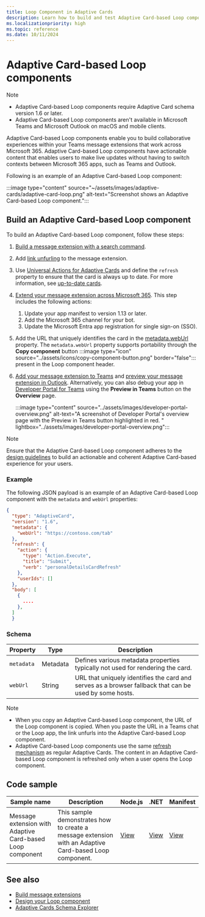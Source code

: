 ```yaml
---
title: Loop Component in Adaptive Cards
description: Learn how to build and test Adaptive Card-based Loop components for collaborative experiences within Microsoft Teams.
ms.localizationpriority: high
ms.topic: reference
ms.date: 10/11/2024
---
```


# Adaptive Card-based Loop components

> [!NOTE]
>
> * Adaptive Card-based Loop components require Adaptive Card schema version 1.6 or later.
> * Adaptive Card-based Loop components aren't available in Microsoft Teams and Microsoft Outlook on macOS and mobile clients.

Adaptive Card-based Loop components enable you to build collaborative experiences within your Teams message extensions that work across Microsoft 365. Adaptive Card-based Loop components have actionable content that enables users to make live updates without having to switch contexts between Microsoft 365 apps, such as Teams and Outlook.

Following is an example of an Adaptive Card-based Loop component:

:::image type="content" source="~/assets/images/adaptive-cards/adaptive-card-loop.png" alt-text="Screenshot shows an Adaptive Card-based Loop component.":::

## Build an Adaptive Card-based Loop component

To build an Adaptive Card-based Loop component, follow these steps:

1. [Build a message extension with a search command](../sbs-gs-msgext.yml).

1. Add [link unfurling](../messaging-extensions/how-to/link-unfurling.md) to the message extension.

1. Use [Universal Actions for Adaptive Cards](../task-modules-and-cards/cards/Universal-actions-for-adaptive-cards/Work-with-Universal-Actions-for-Adaptive-Cards.md) and define the `refresh` property to ensure that the card is always up to date. For more information, see [up-to-date cards](../task-modules-and-cards/cards/Universal-actions-for-adaptive-cards/Up-To-Date-Views.md).

1. [Extend your message extension across Microsoft 365](extend-m365-teams-message-extension.md). This step includes the following actions:
   1. Update your app manifest to version 1.13 or later.
   1. Add the Microsoft 365 channel for your bot.
   1. Update the Microsoft Entra app registration for single sign-on (SSO).

1. Add the URL that uniquely identifies the card in the [metadata.webUrl](https://adaptivecards.io/explorer/Metadata.html) property. The `metadata.webUrl` property supports portability through the **Copy component** button :::image type="icon" source="../assets/icons/copy-component-button.png" border="false"::: present in the Loop component header.

1. [Add your message extension to Teams](extend-m365-teams-message-extension.md#upload-your-custom-app-in-teams) and [preview your message extension in Outlook](extend-m365-teams-message-extension.md#preview-your-message-extension-in-outlook). Alternatively, you can also debug your app in [Developer Portal for Teams](../concepts/build-and-test/teams-developer-portal.md) using the **Preview in Teams** button on the **Overview** page.

   :::image type="content" source="../assets/images/developer-portal-overview.png" alt-text="A screenshot of Developer Portal's overview page with the Preview in Teams button highlighted in red. " lightbox="../assets/images/developer-portal-overview.png":::

> [!NOTE]
> Ensure that the Adaptive Card-based Loop component adheres to the [design guidelines](design-loop-components.md) to build an actionable and coherent Adaptive Card-based experience for your users.

### Example

The following JSON payload is an example of an Adaptive Card-based Loop component with the `metadata` and `webUrl` properties:

```json
{
  "type": "AdaptiveCard",
  "version": "1.6",
  "metadata": {
    "webUrl": "https://contoso.com/tab"
  },
  "refresh": {
    "action": {
      "type": "Action.Execute",
      "title": "Submit",
      "verb": "personalDetailsCardRefresh"
    },
    "userIds": []
  },
  "body": [
    {
      ....
    },
  ]
  }
```

### Schema

|Property|Type|Description|
|---|---|---|
| `metadata`| Metadata | Defines various metadata properties typically not used for rendering the card. |
| `webUrl` | String | URL that uniquely identifies the card and serves as a browser fallback that can be used by some hosts. |

> [!NOTE]
>
> * When you copy an Adaptive Card-based Loop component, the URL of the Loop component is copied. When you paste the URL in a Teams chat or the Loop app, the link unfurls into the Adaptive Card-based Loop component.
> * Adaptive Card-based Loop components use the same [refresh mechanism](/adaptive-cards/authoring-cards/universal-action-model#refresh-mechanism) as regular Adaptive Cards. The content in an Adaptive Card-based Loop component is refreshed only when a user opens the Loop component.

## Code sample

|**Sample name** | **Description** | **Node.js** | **.NET** | **Manifest** |
|----------------|-----------------|--------------|--------------|--------------|
| Message extension with Adaptive Card-based Loop component | This sample demonstrates how to create a message extension with an Adaptive Card-based Loop component.|[View](https://github.com/OfficeDev/Microsoft-Teams-Samples/tree/main/samples/msgext-unfurling-ac-loop-components/nodejs)| [View](https://github.com/OfficeDev/Microsoft-Teams-Samples/tree/main/samples/msgext-unfurling-ac-loop-components/csharp) | [View](https://github.com/OfficeDev/Microsoft-Teams-Samples/blob/main/samples/msgext-unfurling-ac-loop-components/nodejs/demo-manifest/msgext-unfurling-ac-loop-components.zip) |

## See also

* [Build message extensions](../messaging-extensions/what-are-messaging-extensions.md)
* [Design your Loop component](design-loop-components.md)
* [Adaptive Cards Schema Explorer](https://adaptivecards.io/explorer/)
